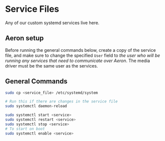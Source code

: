 # Service Files

Any of our custom systemd services live here.

## Aeron setup
Before running the general commands below, create a copy of the service file, and make sure to change the specified `User` field to *the user who will be running any services that need to communicate over Aeron*. The media driver must be the same user as the services.

## General Commands

```bash
sudo cp <service_file> /etc/systemd/system

# Run this if there are changes in the service file
sudo systemctl daemon-reload

sudo systemctl start <service>
sudo systemctl restart <service>
sudo systemctl stop <service>
# To start on boot
sudo systemctl enable <service>
```

